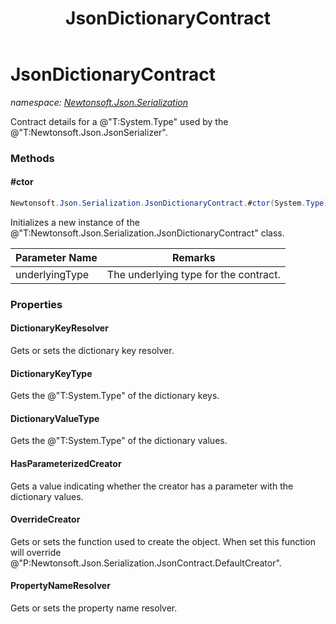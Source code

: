 ﻿---
title: JsonDictionaryContract
---

# JsonDictionaryContract
_namespace: [Newtonsoft.Json.Serialization](N-Newtonsoft.Json.Serialization.html)_

Contract details for a @"T:System.Type" used by the @"T:Newtonsoft.Json.JsonSerializer".



### Methods

#### #ctor
```csharp
Newtonsoft.Json.Serialization.JsonDictionaryContract.#ctor(System.Type)
```
Initializes a new instance of the @"T:Newtonsoft.Json.Serialization.JsonDictionaryContract" class.

|Parameter Name|Remarks|
|--------------|-------|
|underlyingType|The underlying type for the contract.|



### Properties

#### DictionaryKeyResolver
Gets or sets the dictionary key resolver.
#### DictionaryKeyType
Gets the @"T:System.Type" of the dictionary keys.
#### DictionaryValueType
Gets the @"T:System.Type" of the dictionary values.
#### HasParameterizedCreator
Gets a value indicating whether the creator has a parameter with the dictionary values.
#### OverrideCreator
Gets or sets the function used to create the object. When set this function will override @"P:Newtonsoft.Json.Serialization.JsonContract.DefaultCreator".
#### PropertyNameResolver
Gets or sets the property name resolver.
